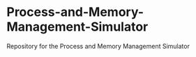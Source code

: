 # Process-and-Memory-Management-Simulator
Repository for the Process and Memory Management Simulator
